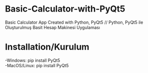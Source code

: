 # Basic-Calculator-with-PyQt5
Basic Calculator App Created with Python, PyQt5 // Python, PyQt5 ile Oluşturulmuş Basit Hesap Makinesi Uygulaması

# Installation/Kurulum  
-Windows: pip install PyQt5  
-MacOS/Linux: pip install PyQt5  
